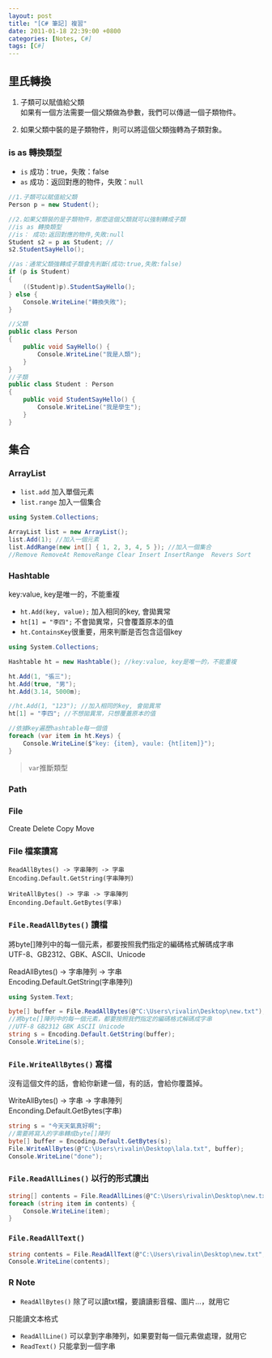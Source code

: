 ```yaml
---
layout: post
title: "[C# 筆記] 複習"
date: 2011-01-18 22:39:00 +0800
categories: [Notes, C#]
tags: [C#]
---
```


## 里氏轉換
1. 子類可以賦值給父類  
如果有一個方法需要一個父類做為參數，我們可以傳遞一個子類物件。   

2. 如果父類中裝的是子類物件，則可以將這個父類強轉為子類對象。 

### is as 轉換類型
- `is` 成功：true，失敗：false
- `as` 成功：返回對應的物件，失敗：`null`  

```c#
//1.子類可以賦值給父類
Person p = new Student();

//2.如果父類裝的是子類物件，那麼這個父類就可以強制轉成子類
//is as 轉換類型
//is： 成功:返回對應的物件,失敗:null
Student s2 = p as Student; //
s2.StudentSayHello();

//as：通常父類強轉成子類會先判斷(成功:true,失敗:false)
if (p is Student)
{
    ((Student)p).StudentSayHello();
} else {
    Console.WriteLine("轉換失敗");
}

//父類
public class Person
{
    public void SayHello() {
        Console.WriteLine("我是人類");
    }
}
//子類
public class Student : Person
{
    public void StudentSayHello() {
        Console.WriteLine("我是學生");
    }
}
```

## 集合
### ArrayList
- `list.add` 加入單個元素
- `list.range` 加入一個集合

```c#
using System.Collections;

ArrayList list = new ArrayList();
list.Add(1); //加入一個元素 
list.AddRange(new int[] { 1, 2, 3, 4, 5 }); //加入一個集合
//Remove RemoveAt RemoveRange Clear Insert InsertRange  Revers Sort
```

### Hashtable
key:value, key是唯一的，不能重複  
- `ht.Add(key, value);` 加入相同的key, 會拋異常
- `ht[1] = "李四";` 不會拋異常，只會覆蓋原本的值
- `ht.ContainsKey`很重要，用來判斷是否包含這個key  

```c#
using System.Collections;

Hashtable ht = new Hashtable(); //key:value, key是唯一的，不能重複

ht.Add(1, "張三");
ht.Add(true, "男");
ht.Add(3.14, 5000m);

//ht.Add(1, "123"); //加入相同的key, 會拋異常
ht[1] = "李四"; //不想拋異常，只想覆蓋原本的值

//依據key遍歷hashtable每一個值
foreach (var item in ht.Keys) {
    Console.WriteLine($"key: {item}, vaule: {ht[item]}");
}
```
> `var`推斷類型

### Path

### File
Create Delete Copy Move


### File 檔案讀寫
```text
ReadAllBytes() -> 字串陣列 -> 字串  
Encoding.Default.GetString(字串陣列)  

WriteAllBytes() -> 字串 -> 字串陣列    
Enconding.Default.GetBytes(字串) 
``` 

### `File.ReadAllBytes()` 讀檔  
將byte[]陣列中的每一個元素，都要按照我們指定的編碼格式解碼成字串   
UTF-8、GB2312、GBK、ASCII、Unicode  

ReadAllBytes() -> 字串陣列 -> 字串   
Encoding.Default.GetString(字串陣列)  
```c#
using System.Text;

byte[] buffer = File.ReadAllBytes(@"C:\Users\rivalin\Desktop\new.txt");
//將byte[]陣列中的每一個元素，都要按照我們指定的編碼格式解碼成字串  
//UTF-8 GB2312 GBK ASCII Unicode 
string s = Encoding.Default.GetString(buffer);
Console.WriteLine(s);
```

### `File.WriteAllBytes()` 寫檔
沒有這個文件的話，會給你新建一個，有的話，會給你覆蓋掉。  

WriteAllBytes() -> 字串 -> 字串陣列     
Enconding.Default.GetBytes(字串)  
```c#
string s = "今天天氣真好啊";
//需要將寫入的字串轉成byte[]陣列
byte[] buffer = Encoding.Default.GetBytes(s);
File.WriteAllBytes(@"C:\Users\rivalin\Desktop\lala.txt", buffer);
Console.WriteLine("done");
```

### `File.ReadAllLines()` 以行的形式讀出
```c#
string[] contents = File.ReadAllLines(@"C:\Users\rivalin\Desktop\new.txt", Encoding.Default);
foreach (string item in contents) {
    Console.WriteLine(item);
}
```

### `File.ReadAllText()`
```c#
string contents = File.ReadAllText(@"C:\Users\rivalin\Desktop\new.txt", Encoding.Default);
Console.WriteLine(contents);
```


### R Note
- `ReadAllBytes()` 除了可以讀txt檔，要讀讀影音檔、圖片…，就用它
 
只能讀文本格式  
- `ReadAllLine()` 可以拿到字串陣列，如果要對每一個元素做處理，就用它
- `ReadText()` 只能拿到一個字串